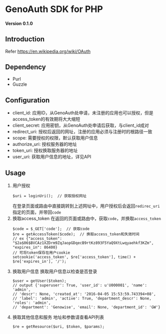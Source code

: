 # GenoAuth SDK for PHP

#### Version 0.1.0

## Introduction
Refer https://en.wikipedia.org/wiki/OAuth

## Dependency
  - Purl
  - Guzzle

## Configuration
  - client_id: 应用ID，从GenoAuth处申请，未注册的应用也可以授权，但是access_token的有效期将大大缩短
  - client_secret: 应用密钥，从GenoAuth处申请后获取，与client_id成对
  - redirect_uri: 授权后返回的网址，注册的应用必须与注册时的根路径一致
  - scope: 需要授权的权限，默认获取用户信息
  - authorize_uri: 授权服务器的地址
  - token_uri: 授权换取服务器的地址
  - user_uri: 获取用户信息的地址，详见API

## Usage
1. 用户授权
   ```
   $uri = loginUri();  // 获取授权网址
   ```
   在登录页面或路由中直接跳转到上述网址中，用户授权后会返回`redirec_uri`指定的页面，并带回`code`
2. 换取access_token
   在返回的页面或路由中，获取`code`，并换取`access_token`
   ```
   $code = $_GET['code'];  // 获取code
   $re = getAccessToken($code);  // 换取access_token和失效时间 
   // ex {"access_token": "$2a$06$BVCAz1XZDrm9ZqJaopGDqecB9rtKz893F5YaQ9XtLwqyaehkf3KZm", "expires_in": 86400}
   // 可将token保存在用户cookie
   setcookie('access_token', $re['access_token'], time() + $re['expires_in'], '/');
   ```
3. 换取用户信息
   换取用户信息以检查是否登录
   ```
   $user = getUser($token);
   // output {'superuser': True, 'user_id': u'U000001', 'name': 'admin', 
   // 'descr': None, 'created_at': '2016-04-05 15:53:59.743394+08', 
   // 'label': 'admin', 'active': True, 'department_descr': None, 'roles': 'admin', 
   // 'department': 'Genowise', 'email': None, 'department_id': 'GW'}
   ```
4. 换取其他信息和服务
   地址和参数请查看API列表
   ```
   $re = getResource($uri, $token, $params);
   ```
